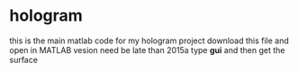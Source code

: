 # hologram
this is the main matlab code for my hologram project
download this file and open in MATLAB vesion need be late than 2015a
type **gui** and then get the surface 
